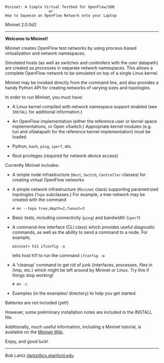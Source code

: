
    Mininet: A Simple Virtual Testbed for OpenFlow/SDN
                        or
    How to Squeeze an OpenFlow Network onto your Laptop

Mininet 2.0.0d2

---
**Welcome to Mininet!**

Mininet creates OpenFlow test networks by using process-based
virtualization and network namespaces.

Simulated hosts (as well as switches and controllers with the user
datapath) are created as processes in separate network namespaces. This
allows a complete OpenFlow network to be simulated on top of a single
Linux kernel.

Mininet may be invoked directly from the command line, and also provides a
handy Python API for creating networks of varying sizes and topologies.

In order to run Mininet, you must have:

* A Linux kernel compiled with network namespace support
  enabled (see `INSTALL` for additional information.)

* An OpenFlow implementation (either the reference user or kernel
  space implementations, or Open vSwitch.) Appropriate kernel modules
  (e.g. tun and ofdatapath for the reference kernel implementation) must
  be loaded.

* Python, `bash`, `ping`, `iperf`, etc.

* Root privileges (required for network device access)

Currently Mininet includes:

- A simple node infrastructure (`Host`, `Switch`, `Controller` classes) for
  creating virtual OpenFlow networks
	
- A simple network infrastructure (`Mininet` class) supporting parametrized
  topologies (`Topo` subclasses.) For example, a tree network may be created
  with the command
  
  `# mn --topo tree,depth=2,fanout=3`
  
- Basic tests, including connectivity (`ping`) and bandwidth (`iperf`)

- A command-line interface (CLI class) which provides useful 
  diagnostic commands, as well as the ability to send a command to a
  node. For example,
  
  `mininet> h11 ifconfig -a`
  
  tells host h11 to run the command `ifconfig -a`

- A 'cleanup' command to get rid of junk (interfaces, processes, files in
  /tmp, etc.) which might be left around by Mininet or Linux. Try this if 
  things stop working!
  
  `# mn -c`
  
- Examples (in the examples/ directory) to help you get started.

Batteries are not included (yet!)

However, some preliminary installation notes are included in the INSTALL
file.

Additionally, much useful information, including a Mininet tutorial,
is available on the [Mininet Wiki](http://openflow.org/mininet).

Enjoy, and good luck!

---
Bob Lantz
rlantz@cs.stanford.edu

